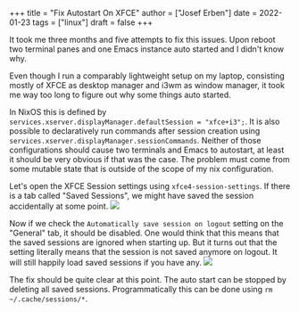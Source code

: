 +++
title = "Fix Autostart On XFCE"
author = ["Josef Erben"]
date = 2022-01-23
tags = ["linux"]
draft = false
+++

It took me three months and five attempts to fix this issues. Upon reboot two terminal panes and one Emacs instance auto started and I didn't know why.

<!--more-->

Even though I run a comparably lightweight setup on my laptop, consisting mostly of XFCE as desktop manager and i3wm as window manager, it took me way too long to figure out why some things auto started.

In NixOS this is defined by `services.xserver.displayManager.defaultSession = "xfce+i3";`. It is also possible to declaratively run commands after session creation using `services.xserver.displayManager.sessionCommands`. Neither of those configurations should cause two terminals and Emacs to autostart, at least it should be very obvious if that was the case. The problem must come from some mutable state that is outside of the scope of my nix configuration.

Let's open the XFCE Session settings using `xfce4-session-settings`. If there is a tab called "Saved Sessions", we might have saved the session accidentally at some point.
![](/ox-hugo/xfce-sessions-saved.png)

Now if we check the `Automatically save session on logout` setting on the "General" tab, it should be disabled. One would think that this means that the saved sessions are ignored when starting up. But it turns out that the setting literally means that the session is not saved anymore on logout. It will still happily load saved sessions if you have any.
![](/ox-hugo/xfce-sessions-logout.png)

The fix should be quite clear at this point. The auto start can be stopped by deleting all saved sessions. Programmatically this can be done using `rm ~/.cache/sessions/*`.